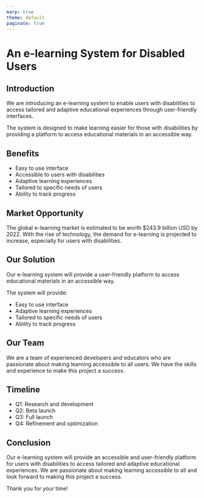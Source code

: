 ```yaml
---
marp: true
theme: default
paginate: true
---
```

# An e-learning System for Disabled Users

## Introduction

We are introducing an e-learning system to enable users with disabilities to access tailored and adaptive educational experiences through user-friendly interfaces. 

The system is designed to make learning easier for those with disabilities by providing a platform to access educational materials in an accessible way. 

## Benefits

- Easy to use interface
- Accessible to users with disabilities 
- Adaptive learning experiences
- Tailored to specific needs of users
- Ability to track progress

## Market Opportunity

The global e-learning market is estimated to be worth $243.9 billion USD by 2022. With the rise of technology, the demand for e-learning is projected to increase, especially for users with disabilities. 

## Our Solution 

Our e-learning system will provide a user-friendly platform to access educational materials in an accessible way. 

The system will provide:

- Easy to use interface 
- Adaptive learning experiences 
- Tailored to specific needs of users 
- Ability to track progress 

## Our Team

We are a team of experienced developers and educators who are passionate about making learning accessible to all users. We have the skills and experience to make this project a success. 

## Timeline

- Q1: Research and development 
- Q2: Beta launch 
- Q3: Full launch 
- Q4: Refinement and optimization 

## Conclusion 

Our e-learning system will provide an accessible and user-friendly platform for users with disabilities to access tailored and adaptive educational experiences. We are passionate about making learning accessible to all and look forward to making this project a success. 

Thank you for your time!
  